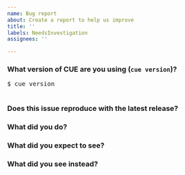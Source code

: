 ```yaml
---
name: Bug report
about: Create a report to help us improve
title: ''
labels: NeedsInvestigation
assignees: ''

---
```


<!--
Please answer these questions before submitting your issue. Thanks!
For questions please use one of our forums: https://cuelang.slack.com/
-->

### What version of CUE are you using (`cue version`)?

<pre>
$ cue version

</pre>

<!--
If you built from source, specify what git tag or commit was used.
-->

### Does this issue reproduce with the latest release?



### What did you do?

<!--
If possible, provide a recipe for reproducing the error.
-->



### What did you expect to see?



### What did you see instead?
